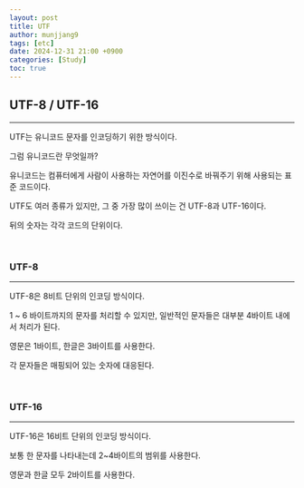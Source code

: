 ```yaml
---
layout: post
title: UTF
author: munjjang9
tags: [etc]
date: 2024-12-31 21:00 +0900
categories: [Study]
toc: true
---
```


## UTF-8 / UTF-16
---
UTF는 유니코드 문자를 인코딩하기 위한 방식이다.

그럼 유니코드란 무엇일까?

유니코드는 컴퓨터에게 사람이 사용하는 자연어를 이진수로 바꿔주기 위해 사용되는 표준 코드이다.

UTF도 여러 종류가 있지만, 그 중 가장 많이 쓰이는 건 UTF-8과 UTF-16이다.

뒤의 숫자는 각각 코드의 단위이다.

<br>

### UTF-8
---
UTF-8은 8비트 단위의 인코딩 방식이다.

1 ~ 6 바이트까지의 문자를 처리할 수 있지만, 일반적인 문자들은 대부분 4바이트 내에서 처리가 된다.

영문은 1바이트, 한글은 3바이트를 사용한다.

각 문자들은 매핑되어 있는 숫자에 대응된다.

<br>

### UTF-16
---
UTF-16은 16비트 단위의 인코딩 방식이다.

보통 한 문자를 나타내는데 2~4바이트의 범위를 사용한다.

영문과 한글 모두 2바이트를 사용한다.
